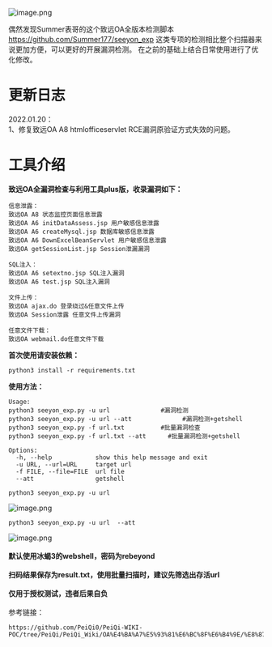 ![image.png](https://cdn.nlark.com/yuque/0/2021/png/603531/1622620222886-f40c9762-35e8-4547-9004-ecd3d8e52294.png#align=left&display=inline&height=178&margin=%5Bobject%20Object%5D&name=image.png&originHeight=356&originWidth=907&size=18656&status=done&style=none&width=453.5)

偶然发现Summer表哥的这个致远OA全版本检测脚本 https://github.com/Summer177/seeyon_exp 这类专项的检测相比整个扫描器来说更加方便，可以更好的开展漏洞检测。
在之前的基础上结合日常使用进行了优化修改。

# 更新日志
2022.01.20：</br>
1、修复致远OA A8 htmlofficeservlet RCE漏洞原验证方式失效的问题。



# 工具介绍
**致远OA全漏洞检查与利用工具plus版，收录漏洞如下：**
```
信息泄露：
致远OA A8 状态监控页面信息泄露
致远OA A6 initDataAssess.jsp 用户敏感信息泄露
致远OA A6 createMysql.jsp 数据库敏感信息泄露
致远OA A6 DownExcelBeanServlet 用户敏感信息泄露
致远OA getSessionList.jsp Session泄漏漏洞

SQL注入：
致远OA A6 setextno.jsp SQL注入漏洞
致远OA A6 test.jsp SQL注入漏洞

文件上传：
致远OA ajax.do 登录绕过&任意文件上传
致远OA Session泄露 任意文件上传漏洞

任意文件下载：
致远OA webmail.do任意文件下载
```
**首次使用请安装依赖：**
```
python3 install -r requirements.txt
```
**使用方法：**
```
Usage:
python3 seeyon_exp.py -u url              #漏洞检测
python3 seeyon_exp.py -u url --att				#漏洞检测+getshell
python3 seeyon_exp.py -f url.txt          #批量漏洞检查
python3 seeyon_exp.py -f url.txt --att		#批量漏洞检测+getshell

Options:
  -h, --help            show this help message and exit
  -u URL, --url=URL     target url
  -f FILE, --file=FILE  url file
  --att                 getshell
```
```
python3 seeyon_exp.py -u url
```
![image.png](https://cdn.nlark.com/yuque/0/2021/png/603531/1622621523227-5ef552da-4bf2-4a98-ba4c-0c16292dcc8d.png#align=left&display=inline&height=463&margin=%5Bobject%20Object%5D&name=image.png&originHeight=925&originWidth=1219&size=140406&status=done&style=none&width=609.5)
```
python3 seeyon_exp.py -u url  --att
```
![image.png](https://cdn.nlark.com/yuque/0/2021/png/603531/1622625176126-20a05004-b3e4-4188-acbf-c307f661fff5.png#align=left&display=inline&height=462&margin=%5Bobject%20Object%5D&name=image.png&originHeight=924&originWidth=1218&size=138710&status=done&style=none&width=609)
</br>
</br>
**默认使用冰蝎3的webshell，密码为rebeyond**
</br>
</br>
**扫码结果保存为result.txt，使用批量扫描时，建议先筛选出存活url**
</br>
</br>
**仅用于授权测试，违者后果自负**
</br>
</br>
参考链接：
```
https://github.com/PeiQi0/PeiQi-WIKI-POC/tree/PeiQi/PeiQi_Wiki/OA%E4%BA%A7%E5%93%81%E6%BC%8F%E6%B4%9E/%E8%87%B4%E8%BF%9COA
```

